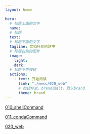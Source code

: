 ```yaml
---
layout: home

hero:
  # 标题上面的文字
  name: 
  # 标题
  text: 
  # 标题下面的文字
  tagline: 文档持续搭建中
  # 标题右侧的图片
  image:
    light: 
    dark: 
  # 标题下方按钮
  actions:
    - text: 开始阅读
      link: "./mess/020_web"
      # 按钮样式，brand或alt，默认brand
      theme: brand
---
```


[010_shellConmand](./mess/010_shellConmand.md)

[011_condaCommand](./mess/011_condaCommand.md)

[020_web](./mess/020_web)